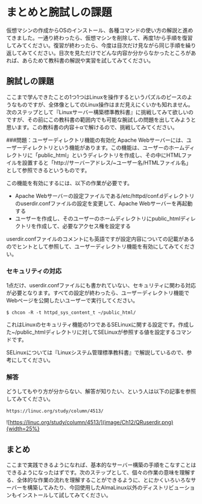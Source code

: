 # まとめと腕試しの課題
仮想マシンの作成からOSのインストール、各種コマンドの使い方の解説と進めてきました。一通り終わったら、仮想マシンを削除して、再度1から手順を復習してみてください。復習が終わったら、今度は目次だけ見ながら同じ手順を繰り返してみてください。目次を見ただけでどんな内容か分からなかったところがあれば、あらためて教科書の解説や実習を試してみてください。

## 腕試しの課題
ここまで学んできたことの1つ1つはLinuxを操作するというパズルのピースのようなものですが、全体像としてのLinux操作はまだ見えにくいかも知れません。次のステップとして『Linuxサーバー構築標準教科書』に挑戦してみて欲しいのですが、その前にこの教科書の範囲内でも可能な腕試しの問題を出してみようと思います。この教科書の内容＋αで解けるので、挑戦してみてください。

###問題：ユーザーディレクトリ機能の有効化
Apache Webサーバーには、ユーザーディレクトリという機能があります。この機能は、ユーザーのホームディレクトリに「public_html」というディレクトリを作成し、その中にHTMLファイルを設置すると「http://サーバーアドレス/~ユーザー名/HTMLファイル名」として参照できるというものです。

この機能を有効にするには、以下の作業が必要です。

- Apache Webサーバーの設定ファイルである/etc/httpd/conf.dディレクトリのuserdir.confファイルの設定を変更して、Apache Webサーバーを再起動する
- ユーザーを作成し、そのユーザーのホームディレクトリにpublic_htmlディレクトリを作成して、必要なアクセス権を設定する

userdir.confファイルのコメントにも英語ですが設定内容についての記載があるのでヒントとして参照して、ユーザーディレクトリ機能を有効にしてみてください。

### セキュリティの対応
1点だけ、userdir.confファイルにも書かれていない、セキュリティに関わる対応が必要となります。すべての設定が終わったら、ユーザーディレクトリ機能でWebページを公開したいユーザーで実行してください。

```
$ chcon -R -t httpd_sys_content_t ~/public_html/
```

これはLinuxのセキュリティ機能の1つであるSELinuxに関する設定です。作成した~/public_htmlディレクトリに対してSELinuxが参照する値を設定するコマンドです。

SELinuxについては『Linuxシステム管理標準教科書』で解説しているので、参考にしてください。

### 解答
どうしてもやり方が分からない、解答が知りたい、という人は以下の記事を参照してみてください。

```
https://linuc.org/study/column/4513/
```

![https://linuc.org/study/column/4513/](image/Ch12/QRuserdir.png){width=25%}


## まとめ
ここまで実践できるようになれば、基本的なサーバー構築の手順をこなすことはできるようになったはずです。次のステップとして、個々の作業の意味を理解する、全体的な作業の流れを理解することができるように、とにかくいろいろなサーバーを構築してみたり、今回使用したAlmaLinux以外のディストリビューションもインストールして試してみてください。

